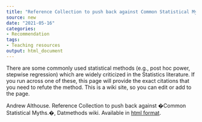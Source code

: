 ```yaml
---
title: "Reference Collection to push back against Common Statistical Myths"
source: new
date: "2021-05-16"
categories:
- Recommendation
tags:
- Teaching resources
output: html_document
---
```


There are some commonly used statistical methods (e.g., post hoc power, stepwise regression) which are widely criticized in the Statistics literature. If you run across one of these, this page will provide the exact citations that you need to refute the method. This is a wiki site, so you can edit or add to the page.

<!--more-->

Andrew Althouse. Reference Collection to push back against �Common Statistical Myths.�, Datmethods wiki. Available in [html format][alt1].

[alt1]: https://discourse.datamethods.org/t/reference-collection-to-push-back-against-common-statistical-myths/1787
